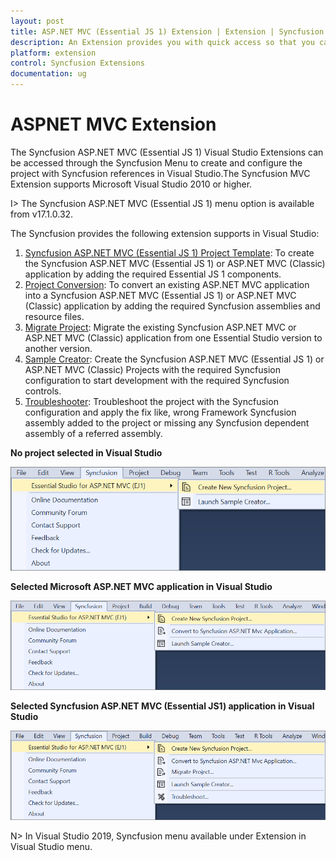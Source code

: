 ```yaml
---
layout: post
title: ASP.NET MVC (Essential JS 1) Extension | Extension | Syncfusion
description: An Extension provides you with quick access so that you can create or configure the Syncfusion ASP.NET MVC projects along with Essential JS 1 components
platform: extension
control: Syncfusion Extensions
documentation: ug
---
```


# ASPNET MVC Extension

The Syncfusion ASP.NET MVC (Essential JS 1) Visual Studio Extensions can be accessed through the Syncfusion Menu to create and configure the project with Syncfusion references in Visual Studio.The Syncfusion MVC Extension supports Microsoft Visual Studio 2010 or higher.

I> The Syncfusion ASP.NET MVC (Essential JS 1) menu option is available from v17.1.0.32.

The Syncfusion provides the following extension supports in Visual Studio:

1.	[Syncfusion ASP.NET MVC (Essential JS 1) Project Template](https://help.syncfusion.com/extension/aspnet-mvc-extension/syncfusion-project-templates): To create the Syncfusion ASP.NET MVC (Essential JS 1) or ASP.NET MVC (Classic) application by adding the required Essential JS 1 components.
2.	[Project Conversion](https://help.syncfusion.com/extension/aspnet-mvc-extension/project-conversion): To convert an existing ASP.NET MVC application into a Syncfusion ASP.NET MVC (Essential JS 1) or ASP.NET MVC (Classic) application by adding the required Syncfusion assemblies and resource files.
3.	[Migrate Project](https://help.syncfusion.com/extension/aspnet-mvc-extension/project-migration): Migrate the existing Syncfusion ASP.NET MVC or ASP.NET MVC (Classic) application from one Essential Studio version to another version.
4.	[Sample Creator](https://help.syncfusion.com/extension/aspnet-mvc-extension/sample-creator): Create the Syncfusion ASP.NET MVC (Essential JS 1) or ASP.NET MVC (Classic) Projects with the required Syncfusion configuration to start development with the required Syncfusion controls.
5.	[Troubleshooter](https://help.syncfusion.com/extension/syncfusion-troubleshooter/syncfusion-troubleshooter): Troubleshoot the project with the Syncfusion configuration and apply the fix like, wrong Framework Syncfusion assembly added to the project or missing any Syncfusion dependent assembly of a referred assembly.

**No project selected in Visual Studio**

![Syncfusion Menu when No project selected in Visual Studio](Overview-images/Syncfusion_Menu_OverView1.png)

**Selected Microsoft ASP.NET MVC application in Visual Studio**

![Syncfusion Menu when Selected Microsoft ASP.NET MVC application in Visual Studio](Overview-images/Syncfusion_Menu_OverView2.png)

**Selected Syncfusion ASP.NET MVC (Essential JS1) application in Visual Studio**

![Syncfusion Menu when Selected Synfusion ASP.NET MVC (EJ1) application in Visual Studio](Overview-images/Syncfusion_Menu_OverView3.png)

N> In Visual Studio 2019, Syncfusion menu available under Extension in Visual Studio menu.





